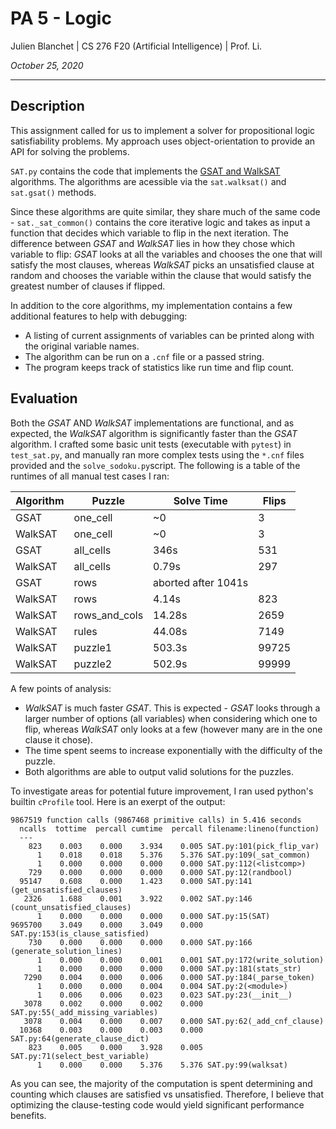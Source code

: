# PA 5 - Logic
Julien Blanchet | CS 276 F20 (Artificial Intelligence) | Prof. Li.

*October 25, 2020*

---

## Description

This assignment called for us to implement a solver for propositional logic satisfiability problems. My approach uses object-orientation to provide an API for solving the problems.

`SAT.py` contains the code that implements the [GSAT and WalkSAT](https://en.wikipedia.org/wiki/WalkSAT) algorithms. The algorithms are acessible via the `sat.walksat()` and `sat.gsat()` methods.

Since these algorithms are quite similar, they share much of the same code - `sat._sat_common()` contains the core iterative logic and takes as input a function that decides which variable to flip in the next iteration. The difference between $GSAT$ and $WalkSAT$ lies in how they chose which variable to flip: $GSAT$ looks at all the variables and chooses the one that will satisfy the most clauses, whereas $WalkSAT$ picks an unsatisfied clause at random and chooses the variable within the clause that would satisfy the greatest number of clauses if flipped.

In addition to the core algorithms, my implementation contains a few additional features to help with debugging:

* A listing of current assignments of variables can be printed along with the original variable names.
* The algorithm can be run on a `.cnf` file or a passed string.
* The program keeps track of statistics like run time and flip count.

## Evaluation

Both the $GSAT$ AND $WalkSAT$ implementations are functional, and as expected, the $WalkSAT$ algorithm is significantly faster than the $GSAT$ algorithm. I crafted some basic unit tests (executable with `pytest`) in `test_sat.py`, and manually ran more complex tests using the `*.cnf` files provided and the `solve_sodoku.py`script. The following is a table of the runtimes of all manual test cases I ran:

| Algorithm | Puzzle        | Solve Time | Flips |
|-----------|---------------|------------|-------|
| GSAT      | one_cell      | ~0         | 3     |
| WalkSAT   | one_cell      | ~0         | 3     |
| GSAT      | all_cells     | 346s       | 531   |
| WalkSAT   | all_cells     | 0.79s      | 297   |
| GSAT      | rows          | aborted after 1041s||
| WalkSAT   | rows          | 4.14s      | 823   |
| WalkSAT   | rows_and_cols | 14.28s     | 2659  |
| WalkSAT   | rules         | 44.08s     | 7149  |
| WalkSAT   | puzzle1       | 503.3s     | 99725 |
| WalkSAT   | puzzle2       | 502.9s     | 99999 |

A few points of analysis:
* $WalkSAT$ is much faster $GSAT$. This is expected - $GSAT$ looks through a larger number of options (all variables) when considering which one to flip, whereas $WalkSAT$ only looks at a few (however many are in the one clause it chose).
* The time spent seems to increase exponentially with the difficulty of the puzzle.
* Both algorithms are able to output valid solutions for the puzzles.

To investigate areas for potential future improvement, I ran used python's builtin `cProfile` tool. Here is an exerpt of the output:

    9867519 function calls (9867468 primitive calls) in 5.416 seconds
      ncalls  tottime  percall cumtime  percall filename:lineno(function)
      ---
        823    0.003    0.000    3.934    0.005 SAT.py:101(pick_flip_var)
          1    0.018    0.018    5.376    5.376 SAT.py:109(_sat_common)
          1    0.000    0.000    0.000    0.000 SAT.py:112(<listcomp>)
        729    0.000    0.000    0.000    0.000 SAT.py:12(randbool)
      95147    0.608    0.000    1.423    0.000 SAT.py:141  (get_unsatisfied_clauses)
       2326    1.688    0.001    3.922    0.002 SAT.py:146  (count_unsatisfied_clauses)
          1    0.000    0.000    0.000    0.000 SAT.py:15(SAT)
    9695700    3.049    0.000    3.049    0.000 SAT.py:153(is_clause_satisfied)
        730    0.000    0.000    0.000    0.000 SAT.py:166  (generate_solution_lines)
          1    0.000    0.000    0.001    0.001 SAT.py:172(write_solution)
          1    0.000    0.000    0.000    0.000 SAT.py:181(stats_str)
       7290    0.004    0.000    0.006    0.000 SAT.py:184(_parse_token)
          1    0.000    0.000    0.004    0.004 SAT.py:2(<module>)
          1    0.006    0.006    0.023    0.023 SAT.py:23(__init__)
       3078    0.002    0.000    0.002    0.000 SAT.py:55(_add_missing_variables)
       3078    0.004    0.000    0.007    0.000 SAT.py:62(_add_cnf_clause)
      10368    0.003    0.000    0.003    0.000 SAT.py:64(generate_clause_dict)
        823    0.005    0.000    3.928    0.005 SAT.py:71(select_best_variable)
          1    0.000    0.000    5.376    5.376 SAT.py:99(walksat)

As you can see, the majority of the computation is spent determining and counting which clauses are satisfied vs unsatisfied. Therefore, I believe that optimizing the clause-testing code would yield significant performance benefits.